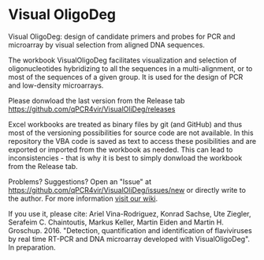 # Visual OligoDeg
Visual OligoDeg: design of candidate primers and probes for PCR and microarray by visual selection from aligned DNA sequences.

The workbook VisualOligoDeg facilitates visualization and selection of oligonucleotides hybridizing to all the sequences in a multi-alignment, or to most of the sequences of a given group. 
It is used for the design of PCR and low-density microarrays.

Please donwload the last version from the Release tab https://github.com/qPCR4vir/VisualOliDeg/releases

Excel workbooks are treated as binary files by git (and GitHub) and thus most of the versioning possibilities 
for source code are not available. In this repository the VBA code is saved as text to access these posibilities 
and are exported or imported from the workbook as needed. This can lead to inconsistencies - that is why it is 
best to simply donwload the workbook from the Release tab.

Problems? Suggestions?		Open an "Issue" at https://github.com/qPCR4vir/VisualOliDeg/issues/new
		or directly write to the author. For more information [visit our wiki](https://github.com/qPCR4vir/VisualOliDeg/wiki). 


If you use it, please cite:
Ariel Vina-Rodriguez, Konrad Sachse, Ute Ziegler, Serafeim C. Chaintoutis, Markus Keller, Martin Eiden and Martin H. Groschup. 2016. 
"Detection, quantification and identification of flaviviruses by real time RT-PCR and DNA microarray developed with VisualOligoDeg". 
In preparation.
